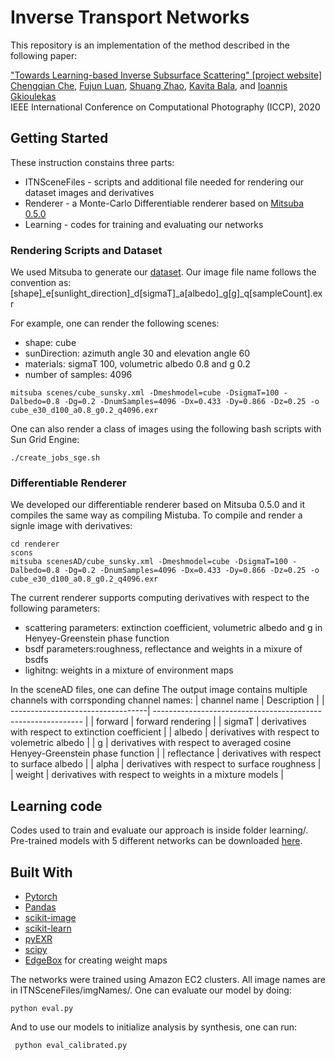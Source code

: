 # Inverse Transport Networks

This repository is an implementation of the method described in the following paper: 

["Towards Learning-based Inverse Subsurface Scattering" [project website]](https://imaging.cs.cmu.edu/inverse_transport_networks/)\
[Chengqian Che](https://brucect2.github.io/), [Fujun Luan](https://www.cs.cornell.edu/~fujun/), [Shuang Zhao](https://shuangz.com/), [Kavita Bala](http://www.cs.cornell.edu/~kb/), and [Ioannis Gkioulekas](https://www.cs.cmu.edu/~igkioule/)\
IEEE International Conference on Computational Photography  (ICCP), 2020

## Getting Started

These instruction constains three parts:
* ITNSceneFiles - scripts and additional file needed for rendering our dataset images and derivatives
* Renderer - a Monte-Carlo Differentiable renderer based on [Mitsuba 0.5.0](https://www.mitsuba-renderer.org/releases/current/documentation.pdf)
* Learning - codes for training and evaluating our networks

### Rendering Scripts and Dataset

We used Mitsuba to generate our [dataset](https://imaging.cs.cmu.edu/inverse_transport_networks/assets/dataset.zip). Our image file name follows the convention as:
[shape]_e[sunlight_direction]_d[sigmaT]_a[albedo]_g[g]_q[sampleCount].exr

For example, one can render the following scenes:
* shape: cube
* sunDirection: azimuth angle 30 and elevation angle 60
* materials: sigmaT 100, volumetric albedo 0.8 and g 0.2
* number of samples: 4096

```
mitsuba scenes/cube_sunsky.xml -Dmeshmodel=cube -DsigmaT=100 -Dalbedo=0.8 -Dg=0.2 -DnumSamples=4096 -Dx=0.433 -Dy=0.866 -Dz=0.25 -o cube_e30_d100_a0.8_g0.2_q4096.exr
```
One can also render a class of images using the following bash scripts with Sun Grid Engine:

```
./create_jobs_sge.sh
```
### Differentiable Renderer

We developed our differentiable renderer based on Mitsuba 0.5.0 and it compiles the same way as compiling Mistuba. To compile and render a signle image with derivatives:
```
cd renderer
scons
mitsuba scenesAD/cube_sunsky.xml -Dmeshmodel=cube -DsigmaT=100 -Dalbedo=0.8 -Dg=0.2 -DnumSamples=4096 -Dx=0.433 -Dy=0.866 -Dz=0.25 -o cube_e30_d100_a0.8_g0.2_q4096.exr
```
The current renderer supports computing derivatives with respect to the following parameters:
* scattering parameters: extinction coefficient, volumetric albedo and g in Henyey-Greenstein phase function
* bsdf parameters:roughness, reflectance and weights in a mixure of bsdfs
* lighitng: weights in a mixture of environment maps


In the sceneAD files, one can define 
The output image contains multiple channels with corrsponding channel names:
| channel name                      | Description                                                       |
| ----------------------------------| ------------------------------------------------------------      |
| forward                           | forward rendering                                                 |
| sigmaT                            | derivatives with respect to extinction coefficient                |
| albedo                            | derivatives with respect to volemetric albedo                                |
| g                                 | derivatives with respect to averaged cosine Henyey-Greenstein phase function |
| reflectance                       | derivatives with respect to surface albedo                                |
| alpha                             | derivatives with respect to surface roughness                                |
| weight                            | derivatives with respect to weights in a mixture models                                |

## Learning code

Codes used to train and evaluate our approach is inside folder learning/. Pre-trained models with 5 different networks can be downloaded [here](https://www.dropbox.com/s/gro2st63x58ytle/ITNNetworks.zip?dl=0).

## Built With

* [Pytorch](https://pytorch.cn/previous-versions/)
* [Pandas](https://pandas.pydata.org/pandas-docs/version/0.15/tutorials.html)
* [scikit-image](https://scikit-image.org/docs/dev/api/skimage.html)
* [scikit-learn](https://scikit-learn.org/stable/)
* [pyEXR](https://pypi.org/project/PyEXR/)
* [scipy](https://www.scipy.org/)
* [EdgeBox](https://github.com/pdollar/edges) for creating weight maps

The networks were trained using Amazon EC2 clusters. All image names are in ITNSceneFiles/imgNames/. One can evaluate our model by doing:

```
python eval.py
``` 
And to use our models to initialize analysis by synthesis, one can run:
```
 python eval_calibrated.py
```

